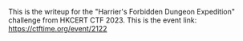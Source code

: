 This is the writeup for the "Harrier's Forbidden Dungeon Expedition" challenge from HKCERT CTF 2023. 
This is the event link: https://ctftime.org/event/2122
